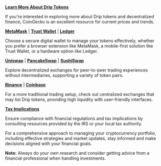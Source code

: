 [**Learn More About Drip Tokens**](https://www.coingecko.com)

If you're interested in exploring more about Drip tokens and decentralized finance, CoinGecko is an excellent resource for current prices and trends. 

[**MetaMask**](https://metamask.io) | [**Trust Wallet**](https://trustwallet.com) | [**Ledger**](https://www.ledger.com)

Choose a secure digital wallet to manage your tokens effectively, whether you prefer a browser extension like MetaMask, a mobile-first solution like Trust Wallet, or a hardware option like Ledger.

[**Uniswap**](https://uniswap.org) | [**PancakeSwap**](https://pancakeswap.finance) | [**SushiSwap**](https://sushi.com)

Explore decentralized exchanges for peer-to-peer trading experiences without intermediaries, supporting a variety of token pairs.

[**Binance**](https://www.binance.com) | [**Coinbase**](https://www.coinbase.com)

For a more traditional trading setup, check out centralized exchanges that may list Drip tokens, providing high liquidity with user-friendly interfaces.

[**Tax Implications**](https://www.irs.gov/businesses/small-businesses-self-employed/virtual-currencies)

Ensure compliance with financial regulations and tax implications by consulting resources provided by the IRS or your local tax authority.

For a comprehensive approach to managing your cryptocurrency portfolio, including effective strategies and market updates, stay informed and make decisions aligned with your financial goals.

**Note:** Always do your own research and consider getting advice from a financial professional when handling investments.
